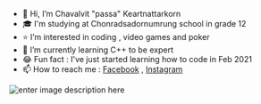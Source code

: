- 👋 Hi, I’m Chavalvit "passa" Keartnattarkorn
- 🎓 I'm studying at Chonradsadornumrung school in grade 12
- ⭐ I’m interested in coding , video games and poker
- 🚀 I’m currently learning C++ to be expert
- 😂 Fun fact : I've just started learning how to code in Feb 2021
- 📫 How to reach me : [Facebook](https://www.facebook.com/Chavalvit) , [Instagram](https://www.instagram.com/chavalvit.k/)


![enter image description here](https://media4.giphy.com/media/xUA7bdpLxQhsSQdyog/giphy.gif?cid=790b76113bf5f683f1eca6ef9015eb2f9b26d59b37940aa2&rid=giphy.gif&ct=g)
